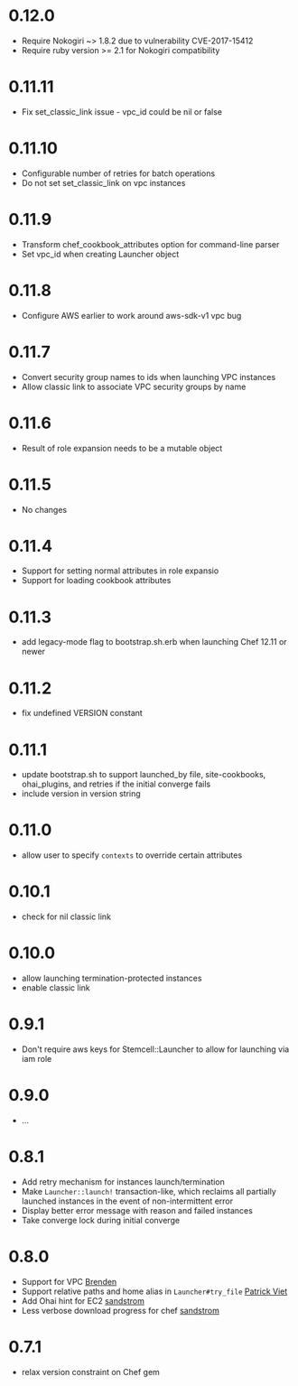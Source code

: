 # 0.12.0
- Require Nokogiri ~> 1.8.2 due to vulnerability CVE-2017-15412
- Require ruby version >= 2.1 for Nokogiri compatibility

# 0.11.11
- Fix set_classic_link issue - vpc_id could be nil or false

# 0.11.10
- Configurable number of retries for batch operations
- Do not set set_classic_link on vpc instances

# 0.11.9
- Transform chef_cookbook_attributes option for command-line parser
- Set vpc_id when creating Launcher object

# 0.11.8
- Configure AWS earlier to work around aws-sdk-v1 vpc bug

# 0.11.7
- Convert security group names to ids when launching VPC instances
- Allow classic link to associate VPC security groups by name

# 0.11.6
- Result of role expansion needs to be a mutable object

# 0.11.5
- No changes

# 0.11.4
- Support for setting normal attributes in role expansio
- Support for loading cookbook attributes

# 0.11.3
- add legacy-mode flag to bootstrap.sh.erb when launching Chef 12.11 or newer

# 0.11.2
- fix undefined VERSION constant

# 0.11.1
- update bootstrap.sh to support launched_by file, site-cookbooks, ohai_plugins, and retries if the initial converge fails
- include version in version string

# 0.11.0
- allow user to specify `contexts` to override certain attributes

# 0.10.1
- check for nil classic link

# 0.10.0
- allow launching termination-protected instances
- enable classic link

# 0.9.1
- Don't require aws keys for Stemcell::Launcher to allow for launching via iam role

# 0.9.0
- ...

# 0.8.1
- Add retry mechanism for instances launch/termination
- Make `Launcher::launch!` transaction-like, which reclaims all partially launched instances in the event of non-intermittent error
- Display better error message with reason and failed instances
- Take converge lock during initial converge

# 0.8.0
- Support for VPC [Brenden](https://github.com/brndnmtthws)
- Support relative paths and home alias in `Launcher#try_file` [Patrick Viet](https://github.com/patrickviet)
- Add Ohai hint for EC2 [sandstrom](https://github.com/sandstrom)
- Less verbose download progress for chef [sandstrom](https://github.com/sandstrom)

# 0.7.1
- relax version constraint on Chef gem
